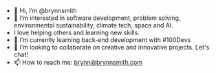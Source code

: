 - 👋 Hi, I’m @brynnsmith
- 👀 I’m interested in software development, problem solving, environmental sustainability, climate tech, space and AI. 
- I love helping others and learning new skills.
- 🌱 I’m currently learning back-end development with #100Devs
- 💞️ I’m looking to collaborate on creative and innovative projects. Let's chat!
- 📫 How to reach me: brynn@brynnsmith.com

<!---
brynnsmith/brynnsmith is a ✨ special ✨ repository because its `README.md` (this file) appears on your GitHub profile.
You can click the Preview link to take a look at your changes.
--->
